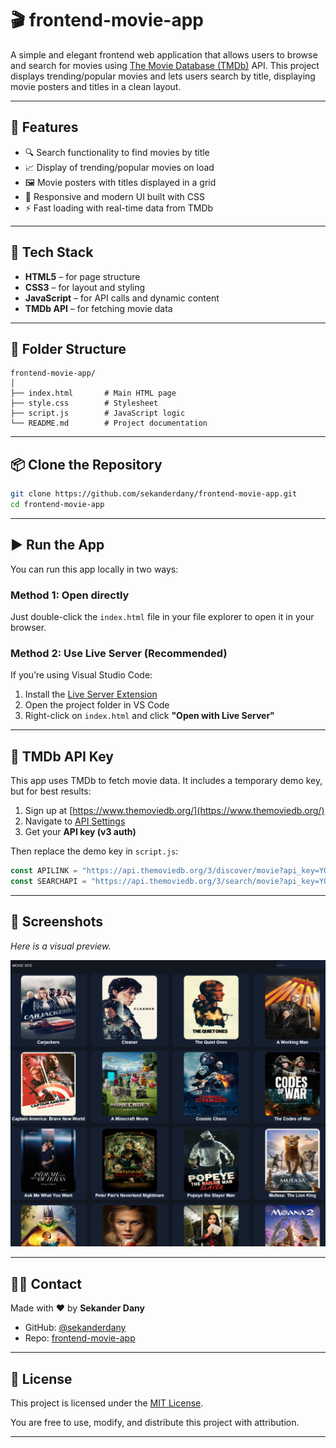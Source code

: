 
# 🎬 frontend-movie-app

A simple and elegant frontend web application that allows users to browse and search for movies using [The Movie Database (TMDb)](https://www.themoviedb.org/) API. This project displays trending/popular movies and lets users search by title, displaying movie posters and titles in a clean layout.

---

## 🚀 Features

- 🔍 Search functionality to find movies by title  
- 📈 Display of trending/popular movies on load  
- 🖼️ Movie posters with titles displayed in a grid  
- 🎨 Responsive and modern UI built with CSS  
- ⚡ Fast loading with real-time data from TMDb  

---

## 🧰 Tech Stack

- **HTML5** – for page structure  
- **CSS3** – for layout and styling  
- **JavaScript** – for API calls and dynamic content  
- **TMDb API** – for fetching movie data  

---

## 📁 Folder Structure

```
frontend-movie-app/
│
├── index.html       # Main HTML page
├── style.css        # Stylesheet
├── script.js        # JavaScript logic
└── README.md        # Project documentation
```

---

## 📦 Clone the Repository

```bash
git clone https://github.com/sekanderdany/frontend-movie-app.git
cd frontend-movie-app
```

---

## ▶️ Run the App

You can run this app locally in two ways:

### Method 1: Open directly

Just double-click the `index.html` file in your file explorer to open it in your browser.

### Method 2: Use Live Server (Recommended)

If you’re using Visual Studio Code:

1. Install the [Live Server Extension](https://marketplace.visualstudio.com/items?itemName=ritwickdey.LiveServer)
2. Open the project folder in VS Code
3. Right-click on `index.html` and click **"Open with Live Server"**

---

## 🔐 TMDb API Key

This app uses TMDb to fetch movie data. It includes a temporary demo key, but for best results:

1. Sign up at [https://www.themoviedb.org/](https://www.themoviedb.org/)
2. Navigate to [API Settings](https://www.themoviedb.org/settings/api)
3. Get your **API key (v3 auth)**

Then replace the demo key in `script.js`:

```js
const APILINK = "https://api.themoviedb.org/3/discover/movie?api_key=YOUR_API_KEY";
const SEARCHAPI = "https://api.themoviedb.org/3/search/movie?api_key=YOUR_API_KEY&query=";
```

---

## 📸 Screenshots

_Here is a visual preview._

![Homepage](Screenshot_1.png)

---

## 🙋‍♂️ Contact

Made with ❤️ by **Sekander Dany**

- GitHub: [@sekanderdany](https://github.com/sekanderdany)
- Repo: [frontend-movie-app](https://github.com/sekanderdany/frontend-movie-app)

---

## 📝 License

This project is licensed under the [MIT License](LICENSE).

You are free to use, modify, and distribute this project with attribution.

---
